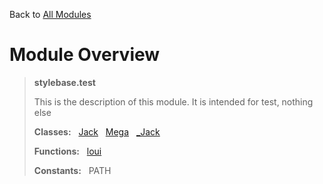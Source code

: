 Back to [All Modules](https://github.com/pyrustic/stylebase/blob/master/docs/modules/README.md#readme)

# Module Overview

> **stylebase.test**
> 
> This is the description of this module. It is intended for test, nothing else
>
> **Classes:** &nbsp; [Jack](https://github.com/pyrustic/stylebase/blob/master/docs/modules/content/stylebase.test/content/classes/jack.md#class-jack) &nbsp; [Mega](https://github.com/pyrustic/stylebase/blob/master/docs/modules/content/stylebase.test/content/classes/mega.md#class-mega) &nbsp; [\_Jack](https://github.com/pyrustic/stylebase/blob/master/docs/modules/content/stylebase.test/content/classes/_jack.md#class-_jack)
>
> **Functions:** &nbsp; [loui](https://github.com/pyrustic/stylebase/blob/master/docs/modules/content/stylebase.test/content/functions.md#loui)
>
> **Constants:** &nbsp; PATH
